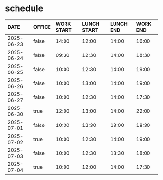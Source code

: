 # schedule

| DATE | OFFICE | WORK START | LUNCH START | LUNCH END | WORK END |
| :-- | :-- | :-- | :-- | :-- | :-- |
| 2025-06-23 | false | 14:00 | 12:00 | 14:00 | 16:00 |
| 2025-06-24 | false | 09:30 | 12:30 | 14:00 | 18:30 |
| 2025-06-25 | false | 10:00 | 12:30 | 14:00 | 19:00 |
| 2025-06-26 | false | 10:00 | 13:00 | 14:00 | 19:00 |
| 2025-06-27 | false | 10:00 | 12:30 | 14:00 | 17:30 |
| 2025-06-30 | true | 12:00 | 13:00 | 14:00 | 22:00 |
| 2025-07-01 | false | 10:30 | 12:30 | 13:00 | 18:30 |
| 2025-07-02 | true | 10:00 | 12:30 | 14:00 | 19:00 |
| 2025-07-03 | false | 10:00 | 12:30 | 13:30 | 18:00 |
| 2025-07-04 | true | 10:00 | 12:00 | 14:00 | 17:30 |
